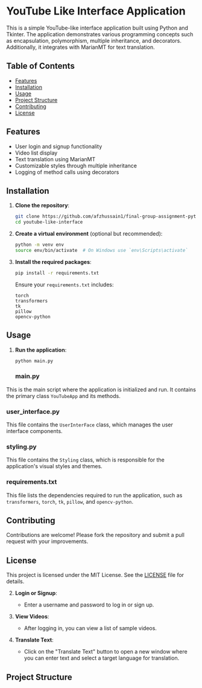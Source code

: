 # YouTube Like Interface Application

This is a simple YouTube-like interface application built using Python and Tkinter. The application demonstrates various programming concepts such as encapsulation, polymorphism, multiple inheritance, and decorators. Additionally, it integrates with MarianMT for text translation.

## Table of Contents
- [Features](#features)
- [Installation](#installation)
- [Usage](#usage)
- [Project Structure](#project-structure)
- [Contributing](#contributing)
- [License](#license)

## Features
- User login and signup functionality
- Video list display
- Text translation using MarianMT
- Customizable styles through multiple inheritance
- Logging of method calls using decorators

## Installation

1. **Clone the repository**:
    ```bash
    git clone https://github.com/afzhussain1/final-group-assignment-python-code.git
    cd youtube-like-interface
    ```

2. **Create a virtual environment** (optional but recommended):
    ```bash
    python -m venv env
    source env/bin/activate  # On Windows use `env\Scripts\activate`
    ```

3. **Install the required packages**:
    ```bash
    pip install -r requirements.txt
    ```

    Ensure your `requirements.txt` includes:
    ```
    torch
    transformers
    tk
    pillow
    opencv-python
    ```

## Usage

1. **Run the application**:
    ```bash
    python main.py
    ```



    ### main.py
This is the main script where the application is initialized and run. It contains the primary class `YouTubeApp` and its methods.

### user_interface.py
This file contains the `UserInterFace` class, which manages the user interface components.

### styling.py
This file contains the `Styling` class, which is responsible for the application's visual styles and themes.

### requirements.txt
This file lists the dependencies required to run the application, such as `transformers`, `torch`, `tk`, `pillow`, and `opencv-python`.

## Contributing

Contributions are welcome! Please fork the repository and submit a pull request with your improvements.

## License

This project is licensed under the MIT License. See the [LICENSE](LICENSE) file for details.

2. **Login or Signup**:
    - Enter a username and password to log in or sign up.

3. **View Videos**:
    - After logging in, you can view a list of sample videos.

4. **Translate Text**:
    - Click on the "Translate Text" button to open a new window where you can enter text and select a target language for translation.

## Project Structure

